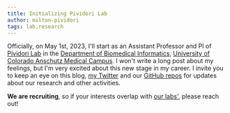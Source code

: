 ```yaml
---
title: Initializing Pividori Lab
author: milton-pividori
tags: lab,research
---
```


Officially, on May 1st, 2023, I'll start as an Assistant Professor and PI of [Pividori Lab](https://pivlab.org/) in the [Department of Biomedical Informatics](https://medschool.cuanschutz.edu/dbmi), [University of Colorado Anschutz Medical Campus](https://medschool.cuanschutz.edu/).
I won't write a long post about my feelings, but I'm very excited about this new stage in my career.
I invite you to keep an eye on this blog, [my Twitter](https://twitter.com/miltondp) and our [GitHub repos](https://github.com/pivlab) for updates about our research and other activities.

**We are recruiting**, so if your interests overlap with [our labs'](https://pivlab.org/preview/pr-7/research/), please reach out!
